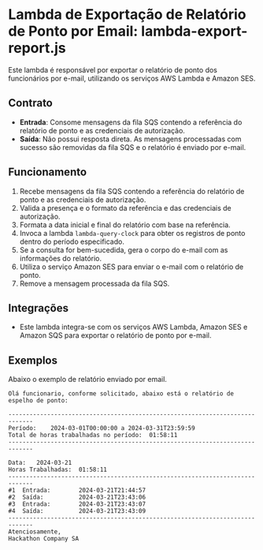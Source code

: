 # Lambda de Exportação de Relatório de Ponto por Email: lambda-export-report.js

Este lambda é responsável por exportar o relatório de ponto dos funcionários por e-mail, utilizando os serviços AWS Lambda e Amazon SES.

## Contrato
- **Entrada**: Consome mensagens da fila SQS contendo a referência do relatório de ponto e as credenciais de autorização.
- **Saída**: Não possui resposta direta. As mensagens processadas com sucesso são removidas da fila SQS e o relatório é enviado por e-mail.

## Funcionamento
1. Recebe mensagens da fila SQS contendo a referência do relatório de ponto e as credenciais de autorização.
2. Valida a presença e o formato da referência e das credenciais de autorização.
3. Formata a data inicial e final do relatório com base na referência.
4. Invoca a lambda `lambda-query-clock` para obter os registros de ponto dentro do período especificado.
5. Se a consulta for bem-sucedida, gera o corpo do e-mail com as informações do relatório.
6. Utiliza o serviço Amazon SES para enviar o e-mail com o relatório de ponto.
7. Remove a mensagem processada da fila SQS.


## Integrações
- Este lambda integra-se com os serviços AWS Lambda, Amazon SES e Amazon SQS para exportar o relatório de ponto por e-mail.


## Exemplos
Abaixo o exemplo de relatório enviado por email.
```
Olá funcionario, conforme solicitado, abaixo está o relatório de espelho de ponto:

-----------------------------------------------------------------------------
Período:    2024-03-01T00:00:00 a 2024-03-31T23:59:59
Total de horas trabalhadas no período:  01:58:11
-----------------------------------------------------------------------------

Data:   2024-03-21
Horas Trabalhadas:  01:58:11
-----------------------------------------------------------------------------
#1  Entrada:        2024-03-21T21:44:57
#2  Saída:          2024-03-21T23:43:06
#3  Entrada:        2024-03-21T23:43:07
#4  Saída:          2024-03-21T23:43:09
-----------------------------------------------------------------------------
Atenciosamente,
Hackathon Company SA
```